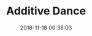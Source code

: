 ---
title:  "Additive Dance"
thumbnail: "/assets/gfx_thumbnail/thumbnail_additive-dance"
description: "Trying out inverse square law. 
This time around, using dithering was pretty much required to avoid banding (because maths and such)!
More to come!
LMB scrubs through time."
date: 2018-11-18 00:38:03
gallery: "gallery_additive-dance"
permalink: /gfx/misc/additive-dance/
shadertoy_id: "XtyfDD" 
twitter_id: "1068629160871034883"
instagram_id: "Bq26cSqg-Ks"
layout: shadertoy
---